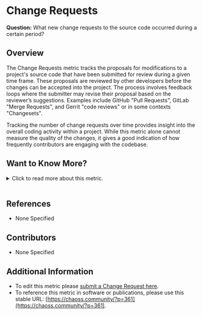 # Change Requests

**Question:** What new change requests to the source code occurred during a certain period?

## Overview
The Change Requests metric tracks the proposals for modifications to a project's source code that have been submitted for review during a given time frame. These proposals are reviewed by other developers before the changes can be accepted into the project. The process involves feedback loops where the submitter may revise their proposal based on the reviewer’s suggestions. Examples include GitHub "Pull Requests", GitLab "Merge Requests", and Gerrit  "code reviews" or in some contexts "Changesets".

Tracking the number of change requests over time provides insight into the overall coding activity within a project. While this metric alone cannot measure the quality of the changes, it gives a good indication of how frequently contributors are engaging with the codebase.

## Want to Know More?

<span markdown="1"><details>
<summary>Click to read more about this metric.</summary>

### Data Collection Strategies
- **GitHub:**  
  A change request is defined as a "pull request" when it proposes changes to source code files. The date of submission marks the beginning of the review process.  
- **GitLab:**  
  A change request is defined as a "merge request" when it proposes changes to source code files. The submission date is used to define the start of the review process.  
- **Gerrit:**  
  In Gerrit, change requests are referred to as "code reviews" or "changesets." The submission of a patchset marks the beginning of the review process.

### Filters
* By period of time: Start and finish dates of the period under observation.
* By source code type: Narrow down change requests based on the type of source code being modified.
* By actors: Include filters based on the submitter, reviewer, or merger of the change request. Requires actor merging (merging ids corresponding to the same author).
* By groups of actors (employer, gender... for each of the actors).
Requires actor grouping, and likely, actor merging.
* By status: Filter by the status of the change request (e.g., open or closed).

### Visualizations

- **Count per month over time:**  
  Displays the number of change requests submitted each month in a bar chart format.
- **Count per group over time:**  
  Shows change requests broken down by groups (such as organizations) over a specified period.

These could be represented as bar charts, with time running in the X axis.
Each bar would represent change requests to change the code
during a certain period (eg, a month).

* [Grimoirelab](https://chaoss.github.io/grimoirelab) provides this metric out of the box for GitHub Pull Requests, GitLab Merge Requests, and Gerrit Changesets.

  - View an example on the [CHAOSS instance of Bitergia Analytics](https://chaoss.biterg.io/app/kibana#/dashboard/GitHub-Pull-Requests).

   - Download and import a ready-to-go dashboard containing examples for this metric visualization based on GitHub Pull Requests data from the [GrimoireLab Sigils panel collection](https://chaoss.github.io/grimoirelab-sigils/panels/github-pullrequests/).

   - Example screenshot: 
    
    ![GrimoireLab screenshot of metric Reviews](https://raw.githubusercontent.com/chaoss/wg-evolution/main/focus-areas/code-development-process-quality/images/change-requests_grimoirelab.png)
*Figure 1: GrimoireLab screenshot of metric Reviews (Grimoirelab)*

</details></span><br>

## **References**
- None Specified

## **Contributors**
- None Specified

## **Additional Information**
- To edit this metric please [submit a Change Request here](https://github.com/chaoss/wg-evolution/blob/main/focus-areas/code-development-process-quality/change-requests.md).  
- To reference this metric in software or publications, please use this stable URL: [https://chaoss.community/?p=361](https://chaoss.community/?p=361).

<!--
# For groupings in the knowledge base
Context tags: Change Management, Code Review, Development Workflow
Keyword tags: pull requests, merge requests, Gerrit, change requests, code review, source code
-->
